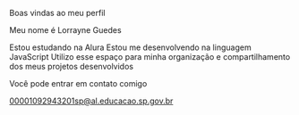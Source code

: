 Boas vindas ao meu perfil

Meu nome é Lorrayne Guedes

Estou estudando na Alura
Estou me desenvolvendo na linguagem JavaScript
Utilizo esse espaço para minha organização e compartilhamento dos meus projetos desenvolvidos

Você pode entrar em contato comigo

00001092943201sp@al.educacao.sp.gov.br

